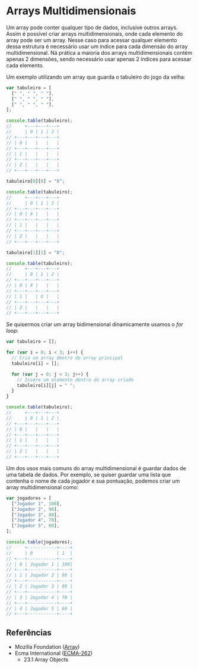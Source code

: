 # Arrays Multidimensionais

Um array pode conter qualquer tipo de dados, inclusive outros arrays. Assim é
possível criar arrays multidimensionais, onde cada elemento do array pode ser um
array. Nesse caso para acessar qualquer elemento dessa estrutura é necessário
usar um índice para cada dimensão do array multidimensional. Ná prática a
maioria dos arrays multidimensionais contém apenas 2 dimensões, sendo necessário
usar apenas 2 índices para acessar cada elemento.

Um exemplo utilizando um array que guarda o tabuleiro do jogo da velha:

```javascript
var tabuleiro = [
  [" ", " ", " "],
  [" ", " ", " "],
  [" ", " ", " "],
];

console.table(tabuleiro);
//     +---+---+---+
//     | 0 | 1 | 2 |
// +---+---+---+---+
// | 0 |   |   |   |
// +---+---+---+---+
// | 1 |   |   |   |
// +---+---+---+---+
// | 2 |   |   |   |
// +---+---+---+---+

tabuleiro[0][0] = "X";

console.table(tabuleiro);
//     +---+---+---+
//     | 0 | 1 | 2 |
// +---+---+---+---+
// | 0 | X |   |   |
// +---+---+---+---+
// | 1 |   |   |   |
// +---+---+---+---+
// | 2 |   |   |   |
// +---+---+---+---+

tabuleiro[1][1] = "O";

console.table(tabuleiro);
//     +---+---+---+
//     | 0 | 1 | 2 |
// +---+---+---+---+
// | 0 | X |   |   |
// +---+---+---+---+
// | 1 |   | O |   |
// +---+---+---+---+
// | 2 |   |   |   |
// +---+---+---+---+
```

Se quisermos criar um array bidimensional dinamicamente usamos o _for loop_:

```javascript
var tabuleiro = [];

for (var i = 0; i < 3; i++) {
  // Cria um array dentro do array principal
  tabuleiro[i] = [];

  for (var j = 0; j < 3; j++) {
    // Insere um elemento dentro do array criado
    tabuleiro[i][j] = " ";
  }
}

console.table(tabuleiro);
//     +---+---+---+
//     | 0 | 1 | 2 |
// +---+---+---+---+
// | 0 |   |   |   |
// +---+---+---+---+
// | 1 |   |   |   |
// +---+---+---+---+
// | 2 |   |   |   |
// +---+---+---+---+
```

Um dos usos mais comuns do array multidimensional é guardar dados de uma tabela
de dados. Por exemplo, se quiser guardar uma lista que contenha o nome de cada
jogador e sua pontuação, podemos criar um array multidimensional como:

```javascript
var jogadores = [
  ["Jogador 1", 100],
  ["Jogador 2", 90],
  ["Jogador 3", 80],
  ["Jogador 4", 70],
  ["Jogador 5", 60],
];

console.table(jogadores);
//     +-----------+----+
//     | 0         | 1  |
// +---+-----------+----+
// | 0 | Jogador 1 | 100|
// +---+-----------+----+
// | 1 | Jogador 2 | 90 |
// +---+-----------+----+
// | 2 | Jogador 3 | 80 |
// +---+-----------+----+
// | 3 | Jogador 4 | 70 |
// +---+-----------+----+
// | 4 | Jogador 5 | 60 |
// +---+-----------+----+
```

## Referências

- Mozilla Foundation
  ([Array](https://developer.mozilla.org/pt-BR/docs/Web/JavaScript/Reference/Global_Objects/Array))
- Ecma International ([ECMA-262](https://tc39.es/ecma262))
  - 23.1 Array Objects
